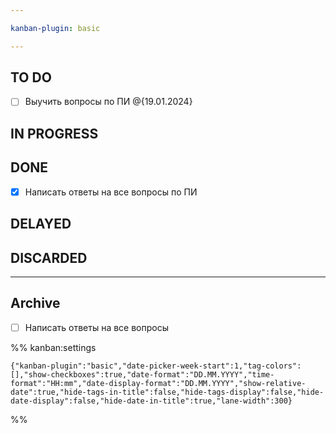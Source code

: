```yaml
---

kanban-plugin: basic

---
```


## TO DO

- [ ] Выучить вопросы по ПИ @{19.01.2024}


## IN PROGRESS



## DONE

- [x] Написать ответы на все вопросы по ПИ


## DELAYED



## DISCARDED



***

## Archive

- [ ] Написать ответы на все вопросы

%% kanban:settings
```
{"kanban-plugin":"basic","date-picker-week-start":1,"tag-colors":[],"show-checkboxes":true,"date-format":"DD.MM.YYYY","time-format":"HH:mm","date-display-format":"DD.MM.YYYY","show-relative-date":true,"hide-tags-in-title":false,"hide-tags-display":false,"hide-date-display":false,"hide-date-in-title":true,"lane-width":300}
```
%%